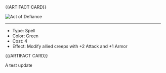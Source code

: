 <!-- ======================================

How to Contribute: https://ggs.wiki/r/howto

Artifact-specific info: https://github.com/GGS-ORG/artifact/blob/master/README.md

====================================== -->


{{ARTIFACT CARD}}

<!-- Card image goes here. -->

![Act of Defiance](https://i.imgur.com/wzDs5O2.jpg)

---

<!-- Card description goes here. -->

* Type: Spell
* Color: Green
* Cost: 4
* Effect: Modify allied creeps with +2 Attack and +1 Armor

{{/ARTIFACT CARD}}

A test update
